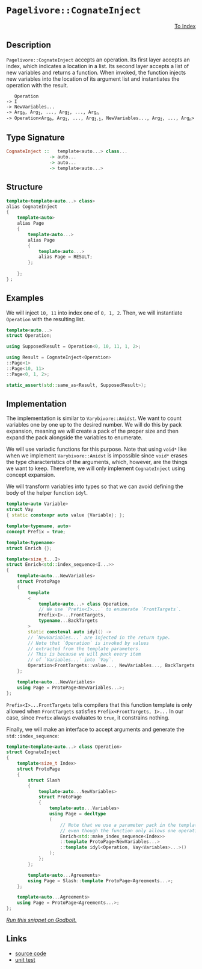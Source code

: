 <!-- Copyright 2024 Feng Mofan
SPDX-License-Identifier: Apache-2.0 -->

# `Pagelivore::CognateInject`

<p style='text-align: right;'><a href="../../../index.md#list-modifications-3">To Index</a></p>

## Description

`Pagelivore::CognateInject` accepts an operation.
Its first layer accepts an index, which indicates a location in a list.
Its second layer accepts a list of new variables and returns a function.
When invoked, the function injects new variables into the location of its argument list and instantiates the operation with the result.

<pre><code>   Operation
-> I
-> NewVariables...
-> Arg<sub>0</sub>, Arg<sub>1</sub>, ..., Arg<sub>I</sub>, ..., Arg<sub>n</sub>
-> Operation&lt;Arg<sub>0</sub>, Arg<sub>1</sub>, ..., Arg<sub>I-1</sub>, NewVariables..., Arg<sub>I</sub>, ..., Arg<sub>n</sub>&gt;</code></pre>

## Type Signature

```Haskell
CognateInject ::   template<auto...> class...
                -> auto...
                -> auto...
                -> template<auto...>
```

## Structure

```C++
template<template<auto...> class>
alias CognateInject
{
    template<auto>
    alias Page
    {
        template<auto...>
        alias Page
        { 
            template<auto...>
            alias Page = RESULT;
        };
        
    };
}；
```

## Examples

We will inject `10, 11` into index one of `0, 1, 2`. Then, we will instantiate `Operation` with the resulting list.

```C++
template<auto...>
struct Operation;

using SupposedResult = Operation<0, 10, 11, 1, 2>;

using Result = CognateInject<Operation>
::Page<1>
::Page<10, 11>
::Page<0, 1, 2>;

static_assert(std::same_as<Result, SupposedResult>);
```

## Implementation

The implementation is similar to `Varybivore::Amidst`.
We want to count variables one by one up to the desired number.
We will do this by pack expansion, meaning we will create a pack of the proper size and then expand the pack alongside the variables to enumerate.

We will use variadic functions for this purpose.
Note that using `void*` like when we implement `Varybivore::Amidst` is impossible since `void*` erases the type characteristics of the arguments, which, however, are the things we want to keep.
Therefore, we will only implement `CognateInject` using concept expansion.

We will transform variables into types so that we can avoid defining the body of the helper function `idyl`.

```C++
template<auto Variable>
struct Vay
{ static constexpr auto value {Variable}; };
```

```C++
template<typename, auto>
concept Prefix = true;

template<typename>
struct Enrich {};

template<size_t...I>
struct Enrich<std::index_sequence<I...>>
{
    template<auto...NewVariables>
    struct ProtoPage
    { 
        template
        <
            template<auto...> class Operation,
            // We use `Prefix<I>...` to enumerate `FrontTargets`.
            Prefix<I>...FrontTargets,
            typename...BackTargets
        >
        static consteval auto idyl() ->
        // `NewVariables...` are injected in the return type.
        // Note that `Operation` is invoked by values
        // extracted from the template parameters.
        // This is because we will pack every item
        // of `Variables...` into `Vay`.
        Operation<FrontTargets::value..., NewVariables..., BackTargets::value...>;
    };

    template<auto...NewVariables>
    using Page = ProtoPage<NewVariables...>;
};
```

`Prefix<I>...FrontTargets` tells compilers that this function template is only allowed when `FrontTargets` satisfies `Prefix<FrontTargets, I>...`
In our case, since `Prefix` always evaluates to `true`, it constrains nothing.

Finally, we will make an interface to accept arguments and generate the `std::index_sequence`:

```C++
template<template<auto...> class Operation>
struct CognateInject
{
    template<size_t Index>
    struct ProtoPage
    {
        struct Slash
        {
            template<auto...NewVariables>
            struct ProtoPage
            {
                template<auto...Variables>
                using Page = decltype
                (
                    // Note that we use a parameter pack in the template head
                    // even though the function only allows one operation.
                    Enrich<std::make_index_sequence<Index>>
                    ::template ProtoPage<NewVariables...>
                    ::template idyl<Operation, Vay<Variables>...>()
                );
            };
        };

        template<auto...Agreements>
        using Page = Slash::template ProtoPage<Agreements...>;
    };

    template<auto...Agreements>
    using Page = ProtoPage<Agreements...>;
};
```

[*Run this snippet on Godbolt.*](https://godbolt.org/#z:OYLghAFBqd5QCxAYwPYBMCmBRdBLAF1QCcAaPECAMzwBtMA7AQwFtMQByARg9KtQYEAysib0QXACx8BBAKoBnTAAUAHpwAMvAFYTStJg1DIApACYAQuYukl9ZATwDKjdAGFUtAK4sGIAKwAzKSuADJ4DJgAcj4ARpjEIACcGqQADqgKhE4MHt6%2BAcEZWY4C4ZExLPGJKbaY9qUMQgRMxAR5Pn5BdQ05za0E5dFxCcmpCi1tHQXdEwNDldVjAJS2qF7EyOwc5oERyN5YANQmgW5ejrSEAJ6n2CYaAIK7%2B4eYJ2fIE%2BhYVHcPzzMewYBy8x1ObgI1zSmAA%2BgRiExCAp/k8AQB6ABU2MxRwAsgJUEQGNcjjjMeiAQRMCw0gZqRCmBdUEcAGqtPBMWL0VGPCbELwOfGE4m3NEAdgsRzmjmQRzQDAmmFUaWIRyZRCOADcxF53iZJeziJzuZgDQARU5Si1WgEY8lHZTETA0VRknGUp7U2n0s1nKEw5hsUjq5m8hVbNIER3O10fc1HBF621op5YnFHbAMY3IBDu7Gex7eulMBn%2B6GMVh%2B%2B5PfmC6NZnN5g1WcWWwJWVNFmklstuLIALzhBAAdGOAJK8utCxt4XMQ74gEARLCqWFKACOepBfrc47HI/%2BgRrz0lAKOF8TPd9jOZB6imAA7kaTfQUcfz5fp9GnUTUMomGAM0nkvE5JROEDQMvYsb0gqCPjcT94NAmDS13DVUAPO55QMBQFCOAB5GFEUaUgkOQi90XRI4AHV3i8JQTgANg0J0XTwVQIUnY8sJYxMWUYHwEjQ5iNAAMWIWQABVWiAggURYw84IomN2M4s5uOwA8JOk2TMHksjlIogNKzYA8LCYZAAGsZOIOSUSMy9eQomU53lAQlR1WhQ01PB0GuWgIGWI4AFpnOQqjRIfZ8OS5N9eI0dVnSOCJtEwBxMHQFKGETBB3mdAgNhykylMeCjIqiIl3gIBBS1EojhMaEw%2BLwfCIi1VArMyo5YlJLy9QcsqIuo5UEUs6ksqoSSWFy6rrxEtJWiraliAUUqKIakicghHTBFs%2Byl36zADxDaKXzizA1rHEMLOs/b9IUQ7dWOscj07IaLxtDs7WU1C%2Bww%2B8n3O013xPUCGIiYBHUA/VAgTX8iAAoCITO2KQawj9voldt3vtDMPGAZhqXHBg0qFclCz%2B3cqdvIgMewHCmDwwjiNLbaP1rJMhQJonMBJsmCDtM9fvmvtB2HI4SdXcKL2/GM/yR4CPrA96XK56MhFwhByNAlsdeQmmzgBsdUeNC7Qf1%2BC5YR/8YctqC9cclSrx9NDacwsdgbfGXncvCGjGhoD4yOLADhM%2B2KIgCPfYqqrcrqx96MYpgjkWxE2BW1PLKs7LZpd3t3jyph0Gj53IswLVGFy9ZgDzGr3ioLwQUaI4BFoUkxFoVBH3wgR3lQVnGnW32KNneczkXEAWCYLrYRXZV10wLdGC2LiGGlzGwZH5Clyp%2BXEbts5TdfS76dLlTd9F94/ICiFNrZgQQwJBg/xJCEvcuu56aC8/QOWFNlYUS%2BqrZCwCfqAOglfd2B5HjAGdDSRg8kfbgyyAHRWwdNZMyQCAPeNtFYQlgfAtgggrqHkxiAz6bYAHkUNm4Y2I5CGYAQSQn2/soboNOPDSSB9kZnEYcw%2BSZ8sanhxuA9M5IJEUzxtiI4UlLryXzBSaRkjJGFjtECV4YJYZuAjJgKMFsuy0PoVOdWLNGrs1xk8NhRwhBeDSMUTKAAlS6XhaDRk4WYraAgISpCOFwXxXAuAhiCUcMwb1wHWOcQoVx7i4ZHB5mhfm6VBZnHvk1Dmjwlz4LOFwXkWTD5uH8cE3JGT8m8LcAEkMYTyHgNcsgWETMlBtAgJPBQVYGnvjcFEmJIZbH2MyE4lxbi7j/w7BwVYtBOD%2BF4H4DgWhSCoE4IhSw1hpTrE2PqIEPBSAEE0OM1YVkAgAA4RxMUCJIMw4pJCSH8EcwIGh/BJCOfoTgkheAsAkBoVIsz5mLI4LwR6qRdlzPGaQOAsAYCIBAOsAgaQLjkEoGgWkdAEhRCrJwVQRymIhSYpII4wBkByikCOMwvBMqEBIH5PQ/BBAiDEOwKQMhBCKBUOoEFpBdBBMfIiNInAeATKmTMvZCzOAEQuHC6MqAqBHExdi3F%2BLCV%2BMkCSo4EAPDIvoGqXYXBli8GBVoVYEAkBIrSCisgFAIAmrNSAYAUgzB8DoCtR6EBYjCtiBEVo1w%2BW8HdcwYg1wCKxAFt60gSLiEEAIgwduwqsCxC8MAOhtBaCPW4LwLA08jDiHZfgZ0Dg8CVxTfM5U6ULjbG2REakkz2VXFiIif1HgsDCoRHgD5qbSCV2ILEAZ5oaSGGAFcIwezVhUAMMABQrI8BPgarM7ZNLhCiHEIyudLK1DCs5foPtKBrDWH0HgWIj1ICrAHo0FNIVvicNMCsywZhfkduNFgA9QUejJJyC4de0w/BBLCBEYYVRRhBOKNkAQH69CAcaAsEYiQgl2BfQIfoUxPCdD0DBvNcHJiDB/Ysf9th0Mgeg%2BhiDf6oOrAUOsrYEgBUcGmaQH5vA/kyqxTivFBKiXKrMKq3AFKtVbN1Tsodqwi5YESE%2Bw5khAgjiSIEK5GgLmSBYg8piSQXkcDeaQD5gQuCnK4ExI5TztP%2BEkFwR5gQmI0eFX8gFIAgVDrBZCo10LxXwotVazVaK2CcFaCwLU4oQopwOH2vxSQRyaaLfgIg97qWyDpYu6Qy6lCrvZboe13KmC8tTZR6jtGRUcDFbCi4rdpWee875xmAcuBBZC6q9VprNUnCBGYXj%2BrQX2ZcwkBFlrUAatGEVnz/mjDlaKTQNxCRnWuvZb6z1IaJv%2BsDcGttYbEGRujdmzAcaE2dxTds9Nfas3zJzS%2Bgtwri3IFLSGit9RhU1rrdcBt2x5nNtbdsjtXalA9ozf2yGNmR2AXHZOx806Q1zuiwy2LsgV1svmUljdg7L1WEsLu/d8Aj1RhyKe89cNYfWBvXRu9flLpI%2BfahvwEBXB4ZCOvQjSwAOZCA7kRDBRqclByJT7DKHGjwfaPTz9hP2cEcw5B5DuGueC/mPzojFG1gbHIzq5TmXzOcCSl5nzfmDBlYqyORKEBOPhbqxpxr/HSCCdGE%2Bqtqn1NBZk%2BKR54pxTnLMHJwzZn2UWdsFZvjILDV2aQDCiV7XWvEDc9sTz8qWAKC1HKLU5WRy%2BgmGSsLlL0CRdpQukHTL5DxYhzoEAwQUtpf5bLoVzvRWOclYV4gLAQ9h4j1HmP0Y1WdZqwkXXgR9ce7BcahvZq/ed81SAcP9jYSR6SLCWvDTy%2B4odcN1alAxvzOm16tt8/ZvJJDQtwQS2F97dW/GxNyaQ3bczXdtNeBc2OEO%2By47p223narfMq7nrbtNuNI93gz3u29szZ9tv32x0TqnYGQHKLFPCQUHZlDPNdbPaHYwbdeHGtR9ZHE9TgdERcTHa9W9BIe9fHQ9HnV9End9YXL9CnMXKndIGnRoMnMDZnYg1neoWDJoIXfIbnNnPoPnCoAXfDAYMnOYNoFnYjSXDZCXKtOXIvDgRXSvcPbUGvNCCYDjePbjPXPVA3I3YTSjM3EAMwILQIQIfwfwGTfxDQLQ8UHTJ3X5TgSzazD3A5EAQzEcEzfwcUMwHQwzRTSQDQe1KtQIQvUw/5d3A1SjUlEwujMw3w/ZdtEbV9SQIAA%3D%3D%3D)

## Links

- [source code](../../../../conceptrodon/descend/pagelivore/cognate_inject.hpp)
- [unit test](../../../../tests/unit/metafunctions/pagelivore/cognate_inject.test.hpp)
